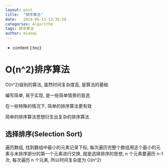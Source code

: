 ```yaml
---
layout: post
title:  "排序算法"
date:   2019-06-13 13:36:58
categories: Algorithm
tags: 排序算法
author: miaoqi
---
```


* content
{:toc} 
# O(n^2)排序算法

O(n^2)级别的算法, 虽然时间复杂度高, 是算法的基础

编写简单, 易于实现, 是一些简单情景的首选

在一些特殊的情况下, 简单的排序算法更有效

简单的排序算法思想衍生出复杂的排序算法

## 选择排序(Selection Sort)

遍历数组, 找到数组中最小的元素记录下标, 每次遍历完整个数组用这个最小的元素与未排序部分的第一个元素进行交换, 就是选择排序的思想, n 个元素要遍历 n-1 次, 每次遍历 n 个元素, 所以时间复杂度为 O(n^2)

